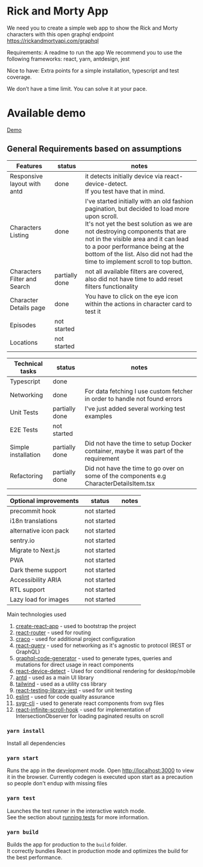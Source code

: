 # Rick and Morty App
We need you to create a simple web app to show the Rick and Morty characters with this open graphql endpoint https://rickandmortyapi.com/graphql

Requirements:
A readme to run the app
We recommend you to use the following frameworks: react, yarn, antdesign, jest

Nice to have:
Extra points for a simple installation, typescript and test coverage.

We don’t have a time limit. You can solve it at your pace.

# Available demo
[Demo](https://candid-marigold-2e798b.netlify.app/)

## General Requirements based on assumptions

| Features                     | status         | notes                                                                                                                                                                                                                                                                                                                                    |
|------------------------------|----------------|------------------------------------------------------------------------------------------------------------------------------------------------------------------------------------------------------------------------------------------------------------------------------------------------------------------------------------------|
| Responsive layout with antd  | done           | it detects initially device via react-device-detect.<br/> If you test have that in mind.                                                                                                                                                                 |
| Characters Listing           | done           | I've started initially with an old fashion pagination, but decided to load more upon scroll.<br/> It's not yet the best solution as we are not destroying components that are not in the visible area and it can lead to a poor performance being at the bottom of the list. Also did not had the time to implement scroll to top button. |
| Characters Filter and Search | partially done | not all available filters are covered, also did not have time to add reset filters functionality                                                                                                                                                                                                                                         |
| Character Details page       | done           | You have to click on the eye icon within the actions in character card to test it                                                                                                                                                                                                                                                        |
| Episodes                     | not started    |                                                                                                                                                                                                                                                                                                                                          |
| Locations                    | not started       |                                                                                                                                                                                                                                                                                                                                          |


| Technical tasks     | status         | notes                                                                                                                  |
|---------------------|----------------|------------------------------------------------------------------------------------------------------------------------|
| Typescript          | done           |                                                                                                                        |
| Networking          | done           | For data fetching I use custom fetcher in order to handle not found errors |
| Unit Tests          | partially done | I've just added several working test examples                                                                          |
| E2E Tests           | not started       |                                                                                                                        |
| Simple installation | partially done | Did not have the time to setup Docker container, maybe it was part of the requirement                                  |
| Refactoring         | partially done | Did not have the time to go over on some of the components e.g CharacterDetailsItem.tsx                                |


| Optional improvements | status | notes                                                                               |
|-----------------------------|--------|-------------------------------------------------------------------------------------|
| precommit hook              | not started      | |
| i18n translations           | not started      |                                        |
| alternative icon pack       | not started      |        |
| sentry.io                   | not started      |                                        |
| Migrate to Next.js          | not started      |                                                                                     |
| PWA                         | not started      |                                                                                     |
| Dark theme support          | not started      |                                                                                     |
| Accessibility ARIA          | not started      |                                                                                     |
| RTL support                 | not started      |                                                                                     |
| Lazy load for images        | not started      |                                                                                     |


Main technologies used

1. [create-react-app](https://reactjs.org/docs/create-a-new-react-app.html) - used to bootstrap the project
2. [react-router](https://reactrouter.com/docs/en/v6/getting-started/overview) - used for routing
3. [craco](https://github.com/gsoft-inc/craco) - used for additional project configuration
4. [react-query](https://react-query.tanstack.com/) - used for networking as it's agnostic to protocol (REST or GraphQL)
5. [graphql-code-generator](https://www.graphql-code-generator.com/) - used to generate types, queries and mutations for direct usage in react components
6. [react-device-detect](https://www.npmjs.com/package/react-device-detect) - Used for conditional rendering for desktop/mobile
7. [antd](https://ant.design/docs/react/introduce) - used as a main UI library
8. [tailwind](https://tailwindcss.com/) - used as a utility css library
9. [react-testing-library-jest](https://testing-library.com/docs/react-testing-library/intro/) - used for unit testing
10. [eslint](https://eslint.org/) - used for code quality assurance
11. [svgr-cli](https://www.npmjs.com/package/@svgr/cli) - used to generate react components from svg files
12. [react-infinite-scroll-hook](https://www.npmjs.com/package/react-infinite-scroll-hook) - used for implementation of IntersectionObserver for loading paginated results on scroll


### `yarn install`

Install all dependencies

### `yarn start`

Runs the app in the development mode.
Open [http://localhost:3000](http://localhost:3000) to view it in the browser.
Currently codegen is executed upon start as a precaution so people don't endup with missing files

### `yarn test`

Launches the test runner in the interactive watch mode.\
See the section about [running tests](https://facebook.github.io/create-react-app/docs/running-tests) for more information.

### `yarn build`

Builds the app for production to the `build` folder.\
It correctly bundles React in production mode and optimizes the build for the best performance.
